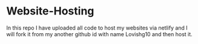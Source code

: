 # Website-Hosting
In this repo I have uploaded all code to host my websites via netlify  and I will fork it from my another github id with name Lovishg10 and then host it.
